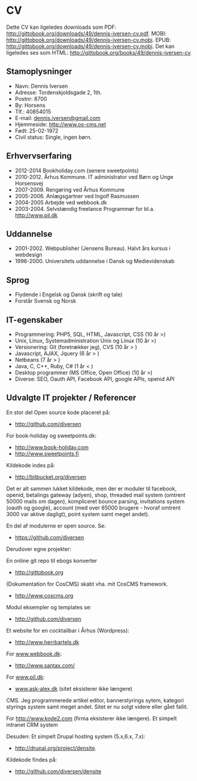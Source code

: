# CV

Dette CV kan ligeledes downloads som PDF: <http://gittobook.org/downloads/49/dennis-iversen-cv.pdf>. MOBI: <http://gittobook.org/downloads/49/dennis-iversen-cv.mobi>. EPUB: <http://gittobook.org/downloads/49/dennis-iversen-cv.mobi>. Det kan ligeledes ses som HTML: <http://gittobook.org/books/49/dennis-iversen-cv>

## Stamoplysninger

* Navn: Dennis Iversen
* Adresse: Tordenskjoldsgade 2, 1th.
* Postnr: 8700
* By: Horsens
* Tlf.: 40854015
* E-mail: <dennis.iversen@gmail.com>
* Hjemmeside: <http://www.os-cms.net>
* Født: 25-02-1972
* Civil status: Single, ingen børn.

## Erhvervserfaring

* 2012-2014  Bookholiday.com (senere sweetpoints)
* 2010-2012. Århus Kommune. IT administrator ved Børn og Unge Horsensvej
* 2007-2009. Rengøring ved Århus Kommune
* 2005-2006. Anlægsgartner ved Ingolf Rasmussen
* 2004-2005  Arbejde ved webbook.dk
* 2003-2004. Selvstændig freelance Programmør for bl.a. <http://www.pil.dk>

## Uddannelse

* 2001-2002. Webpublisher (Jensens Bureau). Halvt års kursus i webdesign
* 1996-2000. Universitets uddannelse i Dansk og Medievidenskab

## Sprog

* Flydende i Engelsk og Dansk (skrift og tale)
* Forstår Svensk og Norsk

## IT-egenskaber

* Programmering: PHP5, SQL, HTML, Javascript, CSS (10 år >)
* Unix, Linux, Systemadministration Unix og Linux (10 år >)
* Versionering: Git (foretrækker jeg), CVS  (10 år > )
* Javascript, AJAX, Jquery (6 år > )
* Netbeans (7 år > )
* Java, C, C++, Ruby, C# (1 år < )
* Desktop programmer (MS Office, Open Office) (10 år >)
* Diverse: SEO, Oauth API, Facebook API, google APIs, openid API

## Udvalgte IT projekter / Referencer

En stor del Open source kode placeret på:

* <http://github.com/diversen>

For book-holiday og sweetpoints.dk: 

* <http://www.book-holiday.com>  
* <http://www.sweetpoints.fi>  

Kildekode indes på:

* <http://bitbucket.org/diversen>

Det er alt sammen lukket kildekode, men  der er moduler til facebook, openid, betalings gateway (adyen), shop, threaded mail system (omtrent 50000 mails om dagen), kompliceret bounce parsing, invitations system (oauth og google), account (med over 65000 brugere - hvoraf omtrent 3000 var aktive dagligt), point system samt meget andet).

En del af modulerne er open source. Se:

* <https://github.com/diversen>

Derudover egne projekter:

En online git repo til ebogs konverter 

* <http://gittobook.org>

(Dokumentation for CosCMS) skabt vha. mit CosCMS framework. 

* <http://www.coscms.org>  

Modul eksempler og templates se: 

* <http://github.com/diversen>

Et website for en cocktailbar i Århus (Wordpress):

* <http://www.herrbartels.dk>

For www.webbook.dk:

* <http://www.santax.com/>

For www.pil.dk:

* www.ask-alex.dk (sitet eksisterer ikke længere) 

CMS. Jeg programmerede artikel editor, bannerstyrings sytem, kategori styrings system samt meget andet.  Sitet er nu solgt videre eller gået fallit. 

For http://www.kode2.com (firma eksisterer ikke længere). Et simpelt intranet CRM system

Desuden: Et simpelt Drupal hosting system (5.x,6.x, 7.x): 

* <http://drupal.org/project/densite>. 

Kildekode findes på: 

* <http://github.com/diversen/densite>
